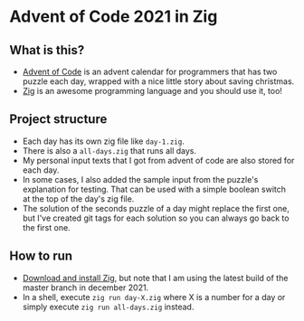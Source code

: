# Advent of Code 2021 in Zig

## What is this?
* [Advent of Code](https://adventofcode.com/2021) is an advent calendar for programmers that has two puzzle each day, wrapped with a nice little story about saving christmas.
* [Zig](https://ziglang.org) is an awesome programming language and you should use it, too!

## Project structure
* Each day has its own zig file like `day-1.zig`.
* There is also a `all-days.zig` that runs all days.
* My personal input texts that I got from advent of code are also stored for each day.
* In some cases, I also added the sample input from the puzzle's explanation for testing. That can be used with a simple boolean switch at the top of the day's zig file.
* The solution of the seconds puzzle of a day might replace the first one, but I've created git tags for each solution so you can always go back to the first one.

## How to run
* [Download and install Zig](https://ziglang.org/learn/getting-started), but note that I am using the latest build of the master branch in december 2021.
* In a shell, execute `zig run day-X.zig` where X is a number for a day or simply execute `zig run all-days.zig` instead.
